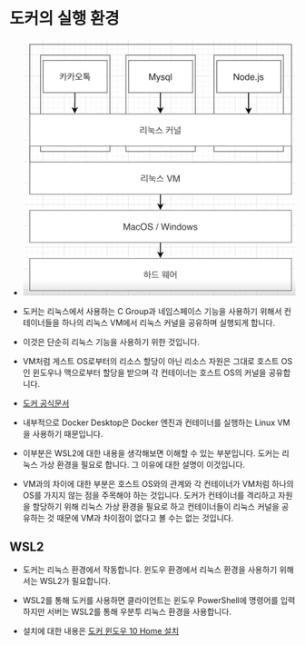 # 도커의 실행 환경

- ![image](../img/docker-linux-kernel.JPG)

- 도커는 리눅스에서 사용하는 C Group과 네임스페이스 기능을 사용하기 위해서 컨테이너들을 하나의 리눅스 VM에서 리눅스 커널을 공유하며 실행되게 합니다.

- 이것은 단순히 리눅스 기능을 사용하기 위한 것입니다.

- VM처럼 게스트 OS로부터의 리소스 할당이 아닌 리소스 자원은 그대로 호스트 OS인 윈도우나 맥으로부터 할당을 받으며 각 컨테이너는 호스트 OS의 커널을 공유합니다.

- <a href="https://docs.docker.com/desktop/vm-vdi/">도커 공식문서</a>

- 내부적으로 Docker Desktop은 Docker 엔진과 컨테이너를 실행하는 Linux VM을 사용하기 때문입니다.

- 이부분은 WSL2에 대한 내용을 생각해보면 이해할 수 있는 부분입니다. 도커는 리눅스 가상 환경을 필요로 합니다. 그 이유에 대한 설명이 이것입니다.

- VM과의 차이에 대한 부분은 호스트 OS와의 관계와 각 컨테이너가 VM처럼 하나의 OS를 가지지 않는 점을 주목해야 하는 것입니다. 도커가 컨테이너를 격리하고 자원을 할당하기 위해 리눅스 가상 환경을 필요로 하고 컨테이너들이 리눅스 커널을 공유하는 것 때문에 VM과 차이점이 없다고 볼 수는 없는 것입니다.

## WSL2

- 도커는 리눅스 환경에서 작동합니다. 윈도우 환경에서 리눅스 환경을 사용하기 위해서는 WSL2가 필요합니다.

- WSL2를 통해 도커를 사용하면 클라이언트는 윈도우 PowerShell에 명령어를 입력하지만 서버는 WSL2를 통해 우분투 리눅스 환경을 사용합니다.

- 설치에 대한 내용은 [도커 윈도우 10 Home 설치](https://www.lainyzine.com/ko/article/a-complete-guide-to-how-to-install-docker-desktop-on-windows-10/)
